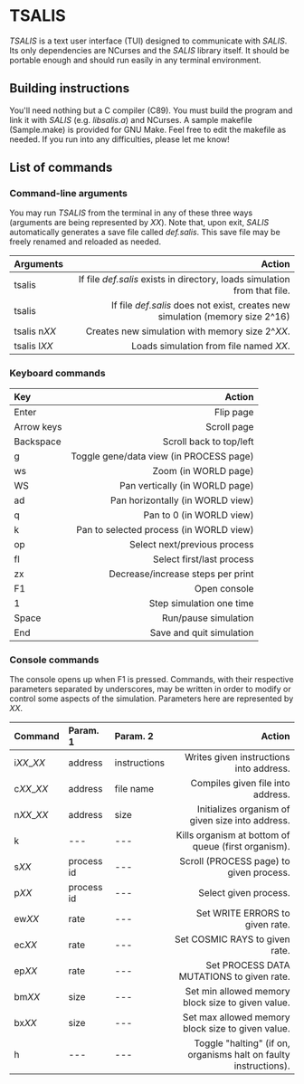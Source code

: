 # TSALIS
*TSALIS* is a text user interface (TUI) designed to communicate with *SALIS*.
Its only dependencies are NCurses and the *SALIS* library itself. It should be
portable enough and should run easily in any terminal environment.

## Building instructions
You'll need nothing but a C compiler (C89). You must build the program and link
it with *SALIS* (e.g. *libsalis.a*) and NCurses. A sample makefile
(Sample.make) is provided for GNU Make. Feel free to edit the makefile as
needed. If you run into any difficulties, please let me know!

## List of commands
### Command-line arguments
You may run *TSALIS* from the terminal in any of these three ways (arguments
are being represented by *XX*). Note that, upon exit, *SALIS* automatically
generates a save file called *def.salis*. This save file may be freely renamed
and reloaded as needed.

|Arguments      |Action                                                                         |
|:--------------|------------------------------------------------------------------------------:|
|tsalis         |If file *def.salis* exists in directory, loads simulation from that file.      |
|tsalis         |If file *def.salis* does not exist, creates new simulation (memory size 2^16)  |
|tsalis n*XX*   |Creates new simulation with memory size 2^*XX*.                                |
|tsalis l*XX*   |Loads simulation from file named *XX*.                                         |

### Keyboard commands
|Key            |Action                                                 |
|:--------------|------------------------------------------------------:|
|Enter          |Flip page                                              |
|Arrow keys     |Scroll page                                            |
|Backspace      |Scroll back to top/left                                |
|g              |Toggle gene/data view (in PROCESS page)                |
|ws             |Zoom (in WORLD page)                                   |
|WS             |Pan vertically (in WORLD page)                         |
|ad             |Pan horizontally (in WORLD view)                       |
|q              |Pan to 0 (in WORLD view)                               |
|k              |Pan to selected process (in WORLD view)                |
|op             |Select next/previous process                           |
|fl             |Select first/last process                              |
|zx             |Decrease/increase steps per print                      |
|F1             |Open console                                           |
|1              |Step simulation one time                               |
|Space          |Run/pause simulation                                   |
|End            |Save and quit simulation                               |

### Console commands
The console opens up when F1 is pressed. Commands, with their respective
parameters separated by underscores, may be written in order to modify or
control some aspects of the simulation. Parameters here are represented by
*XX*.

|Command     |Param. 1    |Param. 2    |Action                                                           |
|:-----------|:-----------|:-----------|----------------------------------------------------------------:|
|i*XX*_*XX*  |address     |instructions|Writes given instructions into address.                          |
|c*XX*_*XX*  |address     |file name   |Compiles given file into address.                                |
|n*XX*_*XX*  |address     |size        |Initializes organism of given size into address.                 |
|k           |---         |---         |Kills organism at bottom of queue (first organism).              |
|s*XX*       |process id  |---         |Scroll (PROCESS page) to given process.                          |
|p*XX*       |process id  |---         |Select given process.                                            |
|ew*XX*      |rate        |---         |Set WRITE ERRORS to given rate.                                  |
|ec*XX*      |rate        |---         |Set COSMIC RAYS to given rate.                                   |
|ep*XX*      |rate        |---         |Set PROCESS DATA MUTATIONS to given rate.                        |
|bm*XX*      |size        |---         |Set min allowed memory block size to given value.                |
|bx*XX*      |size        |---         |Set max allowed memory block size to given value.                |
|h           |---         |---         |Toggle "halting" (if on, organisms halt on faulty instructions). |